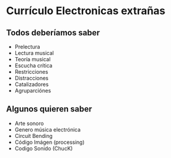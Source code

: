 # Currículo Electronicas extrañas

## Todos deberíamos saber
- Prelectura
- Lectura musical
- Teoría musical
- Escucha crítica
- Restricciones
- Distracciones
- Catalizadores
- Agruparciónes

## Algunos quieren saber
- Arte sonoro
- Genero música electrónica
- Circuit Bending
- Código Imágen (processing)
- Codigo Sonido (ChucK)
